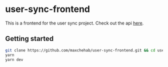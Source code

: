 # user-sync-frontend

This is a frontend for the user sync project. Check out the api [here](https://github.com/maxchehab/user-sync-api/).

## Getting started

```bash
git clone https://github.com/maxchehab/user-sync-frontend.git && cd user-sync-frontend
yarn
yarn dev
```
